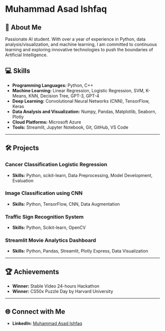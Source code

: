 # Muhammad Asad Ishfaq


## 📝 About Me

Passionate AI student. With over a year of experience in Python, data analysis/visualization, and machine learning, I am committed to continuous learning and exploring innovative technologies to push the boundaries of Artificial Intelligence.


## 💻 Skills

- **Programming Languages:** Python, C++
- **Machine Learning:** Linear Regression, Logistic Regression, SVM, K-Means, KNN, Decision Tree, GPT-3, GPT-4
- **Deep Learning:** Convolutional Neural Networks (CNN), TensorFlow, Keras
- **Data Analysis and Visualization:** Numpy, Pandas, Matplotlib, Seaborn, Plotly
- **Cloud Platforms:** Microsoft Azure
- **Tools:** Streamlit, Jupyter Notebook, Git, GitHub, VS Code

---

## 🛠️ Projects

### Cancer Classification Logistic Regression
- **Skills:** Python, scikit-learn, Data Preprocessing, Model Development, Evaluation

### Image Classification using CNN
- **Skills:** Python, TensorFlow, CNN, Data Augmentation

### Traffic Sign Recognition System
- **Skills:** Python, Scikit-learn, OpenCV

### Streamlit Movie Analytics Dashboard
- **Skills:** Python, Pandas, Streamlit, Plotly Express, Data Visualization

---

## 🏆 Achievements

- **Winner:** Stable Video 24-hours Hackathon
- **Winner:** CS50x Puzzle Day by Harvard University

---

## 🌐 Connect with Me

- **LinkedIn:** [Muhammad Asad Ishfaq](https://www.linkedin.com/in/muhammad-asad-ishfaq-62b4b81ab/)
